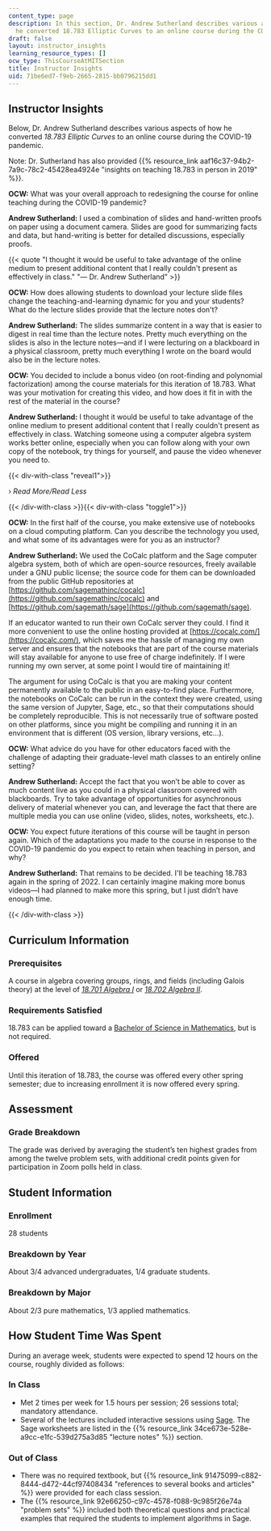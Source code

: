 ```yaml
---
content_type: page
description: In this section, Dr. Andrew Sutherland describes various aspects of how
  he converted 18.783 Elliptic Curves to an online course during the COVID-19 pandemic.
draft: false
layout: instructor_insights
learning_resource_types: []
ocw_type: ThisCourseAtMITSection
title: Instructor Insights
uid: 71be6ed7-f9eb-2665-2815-bb0796215dd1
---
```

## Instructor Insights

Below, Dr. Andrew Sutherland describes various aspects of how he converted _18.783 Elliptic Curves_ to an online course during the COVID-19 pandemic.

Note: Dr. Sutherland has also provided {{% resource_link aaf16c37-94b2-7a9c-78c2-45428ea4924e "insights on teaching 18.783 in person in 2019" %}}.

**OCW:** What was your overall approach to redesigning the course for online teaching during the COVID-19 pandemic?

**Andrew Sutherland:** I used a combination of slides and hand-written proofs on paper using a document camera. Slides are good for summarizing facts and data, but hand-writing is better for detailed discussions, especially proofs.

{{< quote "I thought it would be useful to take advantage of the online medium to present additional content that I really couldn't present as effectively in class." "— Dr. Andrew Sutherland" >}}

**OCW:** How does allowing students to download your lecture slide files change the teaching-and-learning dynamic for you and your students? What do the lecture slides provide that the lecture notes don't?

**Andrew Sutherland:** The slides summarize content in a way that is easier to digest in real time than the lecture notes. Pretty much everything on the slides is also in the lecture notes—and if I were lecturing on a blackboard in a physical classroom, pretty much everything I wrote on the board would also be in the lecture notes.

**OCW:** You decided to include a bonus video (on root-finding and polynomial factorization) among the course materials for this iteration of 18.783. What was your motivation for creating this video, and how does it fit in with the rest of the material in the course?

**Andrew Sutherland:** I thought it would be useful to take advantage of the online medium to present additional content that I really couldn't present as effectively in class. Watching someone using a computer algebra system works better online, especially when you can follow along with your own copy of the notebook, try things for yourself, and pause the video whenever you need to.

{{< div-with-class "reveal1">}}

› _Read More/Read Less_

{{< /div-with-class >}}{{< div-with-class "toggle1">}}

**OCW:** In the first half of the course, you make extensive use of notebooks on a cloud computing platform. Can you describe the technology you used, and what some of its advantages were for you as an instructor?

**Andrew Sutherland:** We used the CoCalc platform and the Sage computer algebra system, both of which are open-source resources, freely available under a GNU public license; the source code for them can be downloaded from the public GitHub repositories at [https://github.com/sagemathinc/cocalc](https://github.com/sagemathinc/cocalc) and [https://github.com/sagemath/sage](https://github.com/sagemath/sage).

If an educator wanted to run their own CoCalc server they could. I find it more convenient to use the online hosting provided at [https://cocalc.com/](https://cocalc.com/), which saves me the hassle of managing my own server and ensures that the notebooks that are part of the course materials will stay available for anyone to use free of charge indefinitely. If I were running my own server, at some point I would tire of maintaining it!

The argument for using CoCalc is that you are making your content permanently available to the public in an easy-to-find place. Furthermore, the notebooks on CoCalc can be run in the context they were created, using the same version of Jupyter, Sage, etc., so that their computations should be completely reproducible. This is not necessarily true of software posted on other platforms, since you might be compiling and running it in an environment that is different (OS version, library versions, etc…).

**OCW:** What advice do you have for other educators faced with the challenge of adapting their graduate-level math classes to an entirely online setting?

**Andrew Sutherland:** Accept the fact that you won’t be able to cover as much content live as you could in a physical classroom covered with blackboards. Try to take advantage of opportunities for asynchronous delivery of material whenever you can, and leverage the fact that there are multiple media you can use online (video, slides, notes, worksheets, etc.).

**OCW:** You expect future iterations of this course will be taught in person again. Which of the adaptations you made to the course in response to the COVID-19 pandemic do you expect to retain when teaching in person, and why?

**Andrew Sutherland:** That remains to be decided. I'll be teaching 18.783 again in the spring of 2022. I can certainly imagine making more bonus videos—I had planned to make more this spring, but I just didn’t have enough time.

{{< /div-with-class >}}

## Curriculum Information

### Prerequisites

A course in algebra covering groups, rings, and fields (including Galois theory) at the level of [_18.701 Algebra I_](/courses/18-701-algebra-i-fall-2010) or [_18.702 Algebra II_](/courses/18-702-algebra-ii-spring-2011).

### Requirements Satisfied

18.783 can be applied toward a [Bachelor of Science in Mathematics](http://catalog.mit.edu/degree-charts/mathematics-course-18/), but is not required.

### Offered

Until this iteration of 18.783, the course was offered every other spring semester; due to increasing enrollment it is now offered every spring.

## Assessment

### Grade Breakdown

The grade was derived by averaging the student’s ten highest grades from among the twelve problem sets, with additional credit points given for participation in Zoom polls held in class.

## Student Information

### Enrollment

28 students

### Breakdown by Year

About 3/4 advanced undergraduates, 1/4 graduate students.

### Breakdown by Major

About 2/3 pure mathematics, 1/3 applied mathematics.

## How Student Time Was Spent

During an average week, students were expected to spend 12 hours on the course, roughly divided as follows:

### In Class

- Met 2 times per week for 1.5 hours per session; 26 sessions total; mandatory attendance.
- Several of the lectures included interactive sessions using [Sage](http://sagemath.org/). The Sage worksheets are listed in the {{% resource_link 34ce673e-528e-a9cc-e1fc-539d275a3d85 "lecture notes" %}} section.

### Out of Class

- There was no required textbook, but {{% resource_link 91475099-c882-8444-d472-44cf97408434 "references to several books and articles" %}} were provided for each class session.
- The {{% resource_link 92e66250-c97c-4578-f088-9c985f26e74a "problem sets" %}} included both theoretical questions and practical examples that required the students to implement algorithms in Sage.